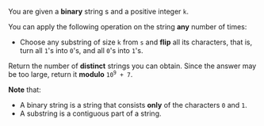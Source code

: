 You are given a **binary** string s and a positive integer `k`.

You can apply the following operation on the string **any** number of times:

- Choose any substring of size `k` from `s` and **flip** all its characters, that is, turn all `1`'s into `0`'s, and all `0`'s into `1`'s.

Return the number of **distinct** strings you can obtain. Since the answer may be too large, return it **modulo** <code>10<sup>9</sup> + 7</code>.

**Note** that:

- A binary string is a string that consists **only** of the characters `0` and `1`.
- A substring is a contiguous part of a string.